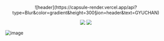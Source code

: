 <p align='center'>
![header](https://capsule-render.vercel.app/api?type=Blur&color=gradient&height=300&section=header&text=GYUCHAN)
</p>

<p align='center'>
  <img src="https://img.shields.io/badge/gcsim04@gmail.com-EA4335?style=flat-square&logo=gmail&logoColor=white"/>
  <a href="https://www.tistory.com/"><img src="https://img.shields.io/badge/Tech Blog-000000?style=flat-square&logo=tistory&logoColor=white"/></a>
</p>

![image](https://github.com/user-attachments/assets/f658c756-8c61-48d2-b34a-4161257b85da)



<!--
**gyuchancode/gyuchancode** is a ✨ _special_ ✨ repository because its `README.md` (this file) appears on your GitHub profile.

Here are some ideas to get you started:

- 🔭 I’m currently working on ...
- 🌱 I’m currently learning ...
- 👯 I’m looking to collaborate on ...
- 🤔 I’m looking for help with ...
- 💬 Ask me about ...
- 📫 How to reach me: ...
- 😄 Pronouns: ...
- ⚡ Fun fact: ...
-->
